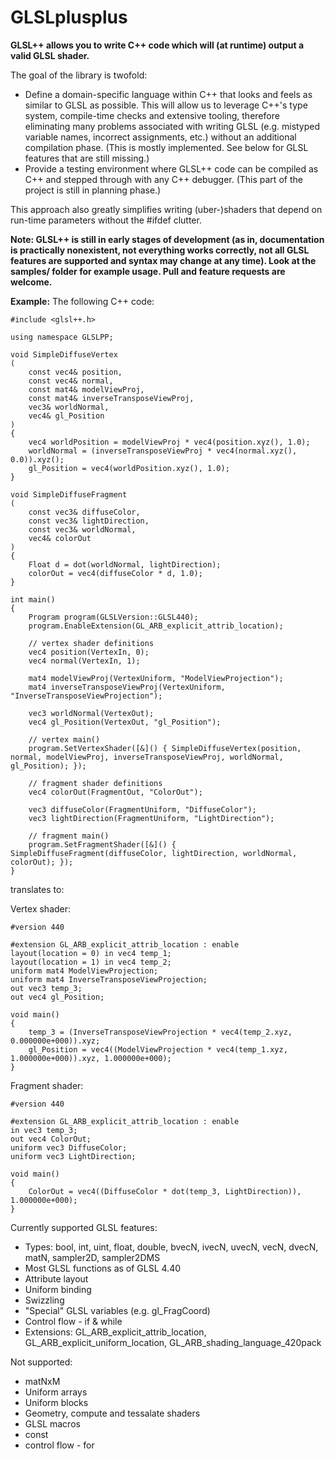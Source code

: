 GLSLplusplus
============

**GLSL++ allows you to write C++ code which will (at runtime) output a valid GLSL shader.**

The goal of the library is twofold:
- Define a domain-specific language within C++ that looks and feels as similar to GLSL as possible. This will allow us  to leverage C++'s type system, compile-time checks and extensive tooling, therefore eliminating many problems associated with writing GLSL (e.g. mistyped variable names, incorrect assignments, etc.) without an additional compilation phase. (This is mostly implemented. See below for GLSL features that are still missing.)
- Provide a testing environment where GLSL++ code can be compiled as C++ and stepped through with any C++ debugger. (This part of the project is still in planning phase.)

This approach also greatly simplifies writing (uber-)shaders that depend on run-time parameters without the #ifdef clutter.

**Note: GLSL++ is still in early stages of development (as in, documentation is practically nonexistent, not everything works correctly, not all GLSL features are supported and syntax may change at any time). Look at the samples/ folder for example usage. Pull and feature requests are welcome.**

**Example:**
The following C++ code:

```
#include <glsl++.h>

using namespace GLSLPP;

void SimpleDiffuseVertex
(
	const vec4& position,
	const vec4& normal,
	const mat4& modelViewProj,
	const mat4& inverseTransposeViewProj,
	vec3& worldNormal,
	vec4& gl_Position
)
{
	vec4 worldPosition = modelViewProj * vec4(position.xyz(), 1.0);
	worldNormal = (inverseTransposeViewProj * vec4(normal.xyz(), 0.0)).xyz();
	gl_Position = vec4(worldPosition.xyz(), 1.0);
}

void SimpleDiffuseFragment
(
	const vec3& diffuseColor,
	const vec3& lightDirection,
	const vec3& worldNormal,
	vec4& colorOut
)
{
	Float d = dot(worldNormal, lightDirection);
	colorOut = vec4(diffuseColor * d, 1.0);
}

int main()
{
	Program program(GLSLVersion::GLSL440);
	program.EnableExtension(GL_ARB_explicit_attrib_location);

	// vertex shader definitions
	vec4 position(VertexIn, 0);
	vec4 normal(VertexIn, 1);

	mat4 modelViewProj(VertexUniform, "ModelViewProjection");
	mat4 inverseTransposeViewProj(VertexUniform, "InverseTransposeViewProjection");

	vec3 worldNormal(VertexOut);
	vec4 gl_Position(VertexOut, "gl_Position");

	// vertex main()
	program.SetVertexShader([&]() { SimpleDiffuseVertex(position, normal, modelViewProj, inverseTransposeViewProj, worldNormal, gl_Position); });

	// fragment shader definitions
	vec4 colorOut(FragmentOut, "ColorOut");

	vec3 diffuseColor(FragmentUniform, "DiffuseColor");
	vec3 lightDirection(FragmentUniform, "LightDirection");

	// fragment main()
	program.SetFragmentShader([&]() { SimpleDiffuseFragment(diffuseColor, lightDirection, worldNormal, colorOut); });
}
```

translates to:

Vertex shader:
```
#version 440

#extension GL_ARB_explicit_attrib_location : enable
layout(location = 0) in vec4 temp_1;
layout(location = 1) in vec4 temp_2;
uniform mat4 ModelViewProjection;
uniform mat4 InverseTransposeViewProjection;
out vec3 temp_3;
out vec4 gl_Position;

void main()
{
    temp_3 = (InverseTransposeViewProjection * vec4(temp_2.xyz, 0.000000e+000)).xyz;
    gl_Position = vec4((ModelViewProjection * vec4(temp_1.xyz, 1.000000e+000)).xyz, 1.000000e+000);
}
```

Fragment shader:
```
#version 440

#extension GL_ARB_explicit_attrib_location : enable
in vec3 temp_3;
out vec4 ColorOut;
uniform vec3 DiffuseColor;
uniform vec3 LightDirection;

void main()
{
    ColorOut = vec4((DiffuseColor * dot(temp_3, LightDirection)), 1.000000e+000);
}
```

Currently supported GLSL features:
* Types: bool, int, uint, float, double, bvecN, ivecN, uvecN, vecN, dvecN, matN, sampler2D, sampler2DMS
* Most GLSL functions as of GLSL 4.40
* Attribute layout
* Uniform binding
* Swizzling
* "Special" GLSL variables (e.g. gl_FragCoord)
* Control flow - if & while
* Extensions: GL_ARB_explicit_attrib_location, GL_ARB_explicit_uniform_location, GL_ARB_shading_language_420pack

Not supported:
* matNxM
* Uniform arrays
* Uniform blocks
* Geometry, compute and tessalate shaders
* GLSL macros
* const
* control flow - for
